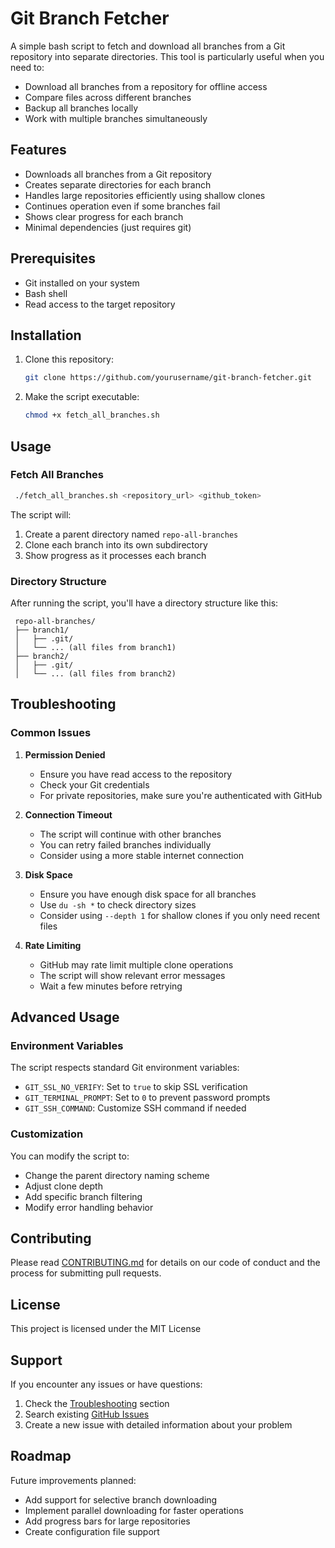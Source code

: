 # Git Branch Fetcher

A simple bash script to fetch and download all branches from a Git repository into separate directories. This tool is particularly useful when you need to:
- Download all branches from a repository for offline access
- Compare files across different branches
- Backup all branches locally
- Work with multiple branches simultaneously

## Features

- Downloads all branches from a Git repository
- Creates separate directories for each branch
- Handles large repositories efficiently using shallow clones
- Continues operation even if some branches fail
- Shows clear progress for each branch
- Minimal dependencies (just requires git)

## Prerequisites

- Git installed on your system
- Bash shell
- Read access to the target repository

## Installation

1. Clone this repository:
   ```bash
   git clone https://github.com/yourusername/git-branch-fetcher.git
   ```

2. Make the script executable:
   ```bash
   chmod +x fetch_all_branches.sh
   ```

## Usage

### Fetch All Branches
   ```bash
    ./fetch_all_branches.sh <repository_url> <github_token>
   ```

The script will:
1. Create a parent directory named `repo-all-branches`
2. Clone each branch into its own subdirectory
3. Show progress as it processes each branch

### Directory Structure
After running the script, you'll have a directory structure like this:
   ```
    repo-all-branches/
    ├── branch1/
    │   ├── .git/
    │   └── ... (all files from branch1)
    ├── branch2/
    │   ├── .git/
    │   └── ... (all files from branch2)
   ```

## Troubleshooting

### Common Issues

1. **Permission Denied**
   - Ensure you have read access to the repository
   - Check your Git credentials
   - For private repositories, make sure you're authenticated with GitHub

2. **Connection Timeout**
   - The script will continue with other branches
   - You can retry failed branches individually
   - Consider using a more stable internet connection

3. **Disk Space**
   - Ensure you have enough disk space for all branches
   - Use `du -sh *` to check directory sizes
   - Consider using `--depth 1` for shallow clones if you only need recent files

4. **Rate Limiting**
   - GitHub may rate limit multiple clone operations
   - The script will show relevant error messages
   - Wait a few minutes before retrying

## Advanced Usage

### Environment Variables
The script respects standard Git environment variables:
- `GIT_SSL_NO_VERIFY`: Set to `true` to skip SSL verification
- `GIT_TERMINAL_PROMPT`: Set to `0` to prevent password prompts
- `GIT_SSH_COMMAND`: Customize SSH command if needed

### Customization
You can modify the script to:
- Change the parent directory naming scheme
- Adjust clone depth
- Add specific branch filtering
- Modify error handling behavior

## Contributing

Please read [CONTRIBUTING.md](CONTRIBUTING.md) for details on our code of conduct and the process for submitting pull requests.

## License

This project is licensed under the MIT License

## Support

If you encounter any issues or have questions:
1. Check the [Troubleshooting](#troubleshooting) section
2. Search existing [GitHub Issues](https://github.com/yourusername/git-branch-fetcher/issues)
3. Create a new issue with detailed information about your problem

## Roadmap

Future improvements planned:
- Add support for selective branch downloading
- Implement parallel downloading for faster operations
- Add progress bars for large repositories
- Create configuration file support
